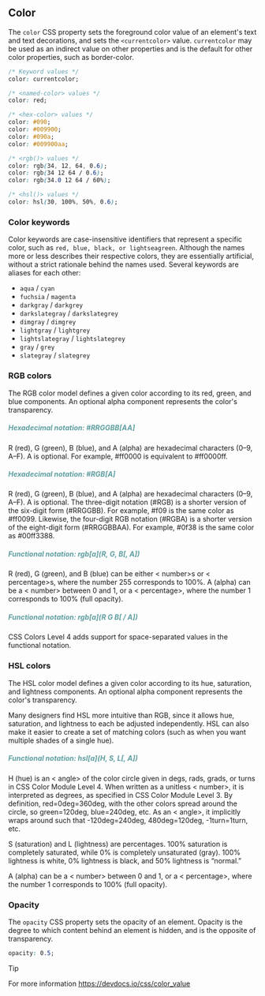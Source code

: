 <link rel="stylesheet" href="https://cdn.jsdelivr.net/npm/bootstrap-icons@1.5.0/font/bootstrap-icons.css">
<link rel="stylesheet" href="../../lib/html&css_book.css">

## Color
The `color` CSS property sets the foreground color value of an element's text and text decorations, and sets the `<currentcolor>` value. `currentcolor` may be used as an indirect value on other properties and is the default for other color properties, such as border-color.
```css
/* Keyword values */
color: currentcolor;

/* <named-color> values */
color: red;

/* <hex-color> values */
color: #090;
color: #009900;
color: #090a;
color: #009900aa;

/* <rgb()> values */
color: rgb(34, 12, 64, 0.6);
color: rgb(34 12 64 / 0.6);
color: rgb(34.0 12 64 / 60%);

/* <hsl()> values */
color: hsl(30, 100%, 50%, 0.6);
```

### Color keywords
Color keywords are case-insensitive identifiers that represent a specific color, such as `red, blue, black, or lightseagreen`. Although the names more or less describes their respective colors, they are essentially artificial, without a strict rationale behind the names used.
Several keywords are aliases for each other:
  * `aqua` / `cyan`
  * `fuchsia` / `magenta`
  * `darkgray` / `darkgrey`
  * `darkslategray` / `darkslategrey`
  * `dimgray` / `dimgrey`
  * `lightgray` / `lightgrey`
  * `lightslategray` / `lightslategrey`
  * `gray` / `grey`
  * `slategray` / `slategrey`

### RGB colors
The RGB color model defines a given color according to its red, green, and blue components. An optional alpha component represents the color's transparency.

<h5 style="color:cadetblue">Hexadecimal notation: #RRGGBB[AA]</h5>
R (red), G (green), B (blue), and A (alpha) are hexadecimal characters (0–9, A–F). A is optional. For example, #ff0000 is equivalent to #ff0000ff.

<h5 style="color:cadetblue">Hexadecimal notation: #RGB[A]</h5>
<lk class="redcolor">R</lk> (red), <lk class="greencolor">G</lk> (green), <lk class="bluecolor">B</lk> (blue), and A (alpha) are hexadecimal characters (0–9, A–F). A is optional. The three-digit notation (<l>#<lk class="redcolor">R</lk><lk class="greencolor">G</lk><lk class="bluecolor">B</lk></l>) is a shorter version of the six-digit form (#RRGGBB). For example, #f09 is the same color as #ff0099. Likewise, the four-digit RGB notation (#RGBA) is a shorter version of the eight-digit form (#RRGGBBAA). For example, #0f38 is the same color as #00ff3388.

<h5 style="color:cadetblue">Functional notation: rgb[a](R, G, B[, A])</h5>
R (red), G (green), and B (blue) can be either < number>s or < percentage>s, where the number 255 corresponds to 100%. A (alpha) can be a < number> between 0 and 1, or a < percentage>, where the number 1 corresponds to 100% (full opacity).

<h5 style="color:cadetblue">Functional notation: rgb[a](R G B[ / A])</h5>
CSS Colors Level 4 adds support for space-separated values in the functional notation.


### HSL colors
The HSL color model defines a given color according to its hue, saturation, and lightness components. An optional alpha component represents the color's transparency.

Many designers find HSL more intuitive than RGB, since it allows hue, saturation, and lightness to each be adjusted independently. HSL can also make it easier to create a set of matching colors (such as when you want multiple shades of a single hue).

<h5 style="color:cadetblue">Functional notation: hsl[a](H, S, L[, A])</h5>
H (hue) is an < angle> of the color circle given in degs, rads, grads, or turns in CSS Color Module Level 4. When written as a unitless < number>, it is interpreted as degrees, as specified in CSS Color Module Level 3. By definition, red=0deg=360deg, with the other colors spread around the circle, so green=120deg, blue=240deg, etc. As an < angle>, it implicitly wraps around such that -120deg=240deg, 480deg=120deg, -1turn=1turn, etc.

S (saturation) and L (lightness) are percentages. 100% saturation is completely saturated, while 0% is completely unsaturated (gray). 100% lightness is white, 0% lightness is black, and 50% lightness is “normal.”

A (alpha) can be a < number> between 0 and 1, or a < percentage>, where the number 1 corresponds to 100% (full opacity).

### Opacity
The `opacity` CSS property sets the opacity of an element. Opacity is the degree to which content behind an element is hidden, and is the opposite of transparency.
```css
opacity: 0.5;
```

> [!TIP]
> For more information https://devdocs.io/css/color_value
